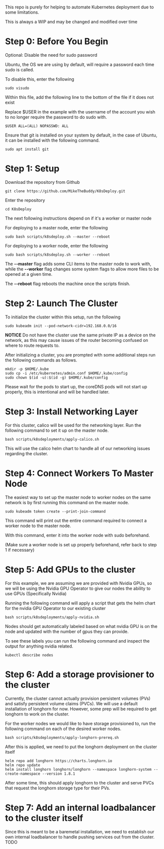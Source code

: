 This repo is purely for helping to automate Kubernetes deployment due to some limitations.

This is always a WIP and may be changed and modified over time



# Step 0: Before You Begin
Optional: Disable the need for sudo password

Ubuntu, the OS we are using by default, will require a password each time sudo is called.

To disable this, enter the following

```
sudo visudo
```

Within this file, add the following line to the bottom of the file if it does not exist

Replace $USER in the example with the username of the account you wish to no longer require the password to do sudo with.

```
$USER ALL=(ALL) NOPASSWD: ALL
```


Ensure that git is installed on your system by default, in the case of Ubuntu, it can be installed with the following command.
```
sudo apt install git
```

# Step 1: Setup

Download the repository from Github

```
git clone https://github.com/MikeTheBuddy/K8sDeploy.git
```

Enter the repository

```
cd K8sDeploy
```


The next following instructions depend on if it's a worker or master node


For deploying to a master node, enter the following

```
sudo bash scripts/k8sdeploy.sh --master --reboot
```

For deploying to a worker node, enter the following
```
sudo bash scripts/k8sdeploy.sh --worker --reboot
```

The **--master** flag adds some CLI items to the master node to work with, while the **--worker** flag changes some system flags to allow more files to be opened at a given time.

The **--reboot** flag reboots the machine once the scripts finish.



# Step 2: Launch The Cluster

To initialize the cluster within this setup, run the following
```
sudo kubeadm init --pod-network-cidr=192.168.0.0/16
```

**NOTICE** Do not have the cluster use the same private IP as a device on the network, as this may cause issues of the router becoming confused on where to route requests to.

After initializing a cluster, you are prompted with some additional steps run the following commands as follows.
```
mkdir -p $HOME/.kube
sudo cp -i /etc/kubernetes/admin.conf $HOME/.kube/config
sudo chown $(id -u):$(id -g) $HOME/.kube/config
```

Please wait for the pods to start up, the coreDNS pods will not start up properly, this is intentional and will be handled later.

# Step 3: Install Networking Layer

For this cluster, calico will be used for the networking layer. Run the following command to set it up on the master node.
```
bash scripts/k8sdeployments/apply-calico.sh
```

This will use the calico helm chart to handle all of our networking issues regarding the cluster.

# Step 4: Connect Workers To Master Node

The easiest way to set up the master node to worker nodes on the same network is by first running this command on the master node.
```
sudo kubeadm token create --print-join-command
```

This command will print out the entire command required to connect a worker node to the master node.

With this command, enter it into the worker node with sudo beforehand.

(Make sure a worker node is set up properly beforehand, refer back to step 1 if necessary)

# Step 5: Add GPUs to the cluster

For this example, we are assuming we are provided with Nvidia GPUs, so we will be using the Nvidia GPU Operator to give our nodes the ability to use GPUs (Specifically Nvidia)

Running the following command will apply a script that gets the helm chart for the nvidia GPU Operator to our existing cluster
```
bash scripts/k8sdeployments/apply-nvidia.sh
```

Nodes should get automatically labeled based on what nvidia GPU is on the node and updated with the number of gpus they can provide.

To see these labels you can run the following command and inspect the output for anything nvidia related.
```
kubectl describe nodes 
```

# Step 6: Add a storage provisioner to the cluster

Currently, the cluster cannot actually provision persistent volumes (PVs) and satisfy persistent volume claims (PVCs). We will use a default installation of longhorn for now. However, some prep will be required to get longhorn to work on the cluster.

For the worker nodes we would like to have storage provisioned to, run the following command on each of the desired worker nodes.
```
bash scripts/k8sdeployments/apply-longhorn-prereq.sh
```

After this is applied, we need to put the longhorn deployment on the cluster itself
```
helm repo add longhorn https://charts.longhorn.io
helm repo update
helm install longhorn longhorn/longhorn --namespace longhorn-system --create-namespace --version 1.8.1
```

After some time, this should apply longhorn to the cluster and serve PVCs that request the longhorn storage type for their PVs.

# Step 7: Add an internal loadbalancer to the cluster itself

Since this is meant to be a baremetal installation, we need to establish our own internal loadbalancer to handle pushing services out from the cluster. TODO